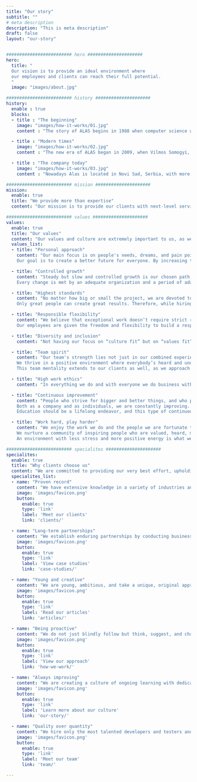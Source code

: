 ```yaml
---
title: "Our story"
subtitle: ""
# meta description
description: "This is meta description"
draft: false
layout: "our-story"


######################### hero #####################
hero:
  title: "
  Our vision is to provide an ideal environment where
  our employees and clients can reach their full potential.
  "
  image: "images/about.jpg"

######################### history #####################
history:
  enable : true
  blocks:
  - title : "The beginning"
    image: "images/how-it-works/01.jpg"
    content : "The story of ALAS begins in 1988 when computer science was just finding its footing in Serbia. Sandor Somogyi and Dragan Nedeljkovic, the advocates of the application of computer technology, have joined forces with some of the most important IT developers in Zrenjanin, and founded the company that has become the symbol of change, a synonym of modern times, and the correct way of incorporating and developing information technologies in large agricultural and manufacturing systems."

  - title : "Modern times"
    image: "images/how-it-works/02.jpg"
    content : "The new era of ALAS began in 2009, when Vilmos Somogyi, Sandor's son, took over as CEO. Together with Tibor Dudjik, they shifted the company's focus to outsourcing IT services while upholding the primary ideology of finding the best way to integrate the most recent information technologies into all industries, prioritizing quality, and fostering a welcoming workplace environment for him and his coworkers."

  - title : "The company today"
    image: "images/how-it-works/03.jpg"
    content : "Nowadays Alas is located in Novi Sad, Serbia, with more than [60 experts from different fields on board](team/). Although the company has significantly grown, it has still kept its non-corporate, people-focused approach, home-like atmosphere, and family values at its core. We have [clients from all over the world](clients/) thanks to our enthusiasm for innovation and dedication to quality. With our knowledge and experience, we successfully handle even the most demanding projects in the financial, accounting, and healthcare sectors—fields with zero tolerance for errors."

######################### mission #####################
mission:
  enable: true
  title: "We provide more than expertise"
  content: "Our mission is to provide our clients with next-level service, which includes not just deep domain expertise, but also a sense of ownership and responsibility. We cultivate a culture of loyal and committed colleagues who care and are cared for."

######################### values #####################
values:
  enable: true
  title: "Our values"
  content: "Our values and culture are extremely important to us, as we believe that only an environment that is supportive and collaborative can help us accomplish our maximum."
  values_list:
  - title: "Personal approach"
    content: "Our main focus is on people's needs, dreams, and pain points. They guide us as we try to solve their problems, offer advice, set the direction, and create the optimal work model. We build honest relationships through open communication, taking into account the unique personalities and skill sets of each employee, as well as the specifics of each project we take on.
    Our goal is to create a better future for everyone. By increasing the quality of life, in whatever ways we can, for as many people as we can, we believe that we contribute something valuable."

  - title: "Controlled growth"
    content: "Steady but slow and controlled growth is our chosen path. We are not corporate. We started as a small family company, and although we have significantly grown, our business approach still integrates family values.
    Every change is met by an adequate organization and a period of adaptation, taking care that the quality of work is not affected. We have accomplished this not only through a careful selection of clients and projects but also by employing people who share the same values as we do and are valuable assets to their teams."

  - title: "Highest standards"
    content: "No matter how big or small the project, we are devoted to giving our very best, maintaining rigorous standards, and holding ourselves accountable for the results. We take great care to fully grasp our client's needs and see the whole picture. Our team is empowered to look for ways to make life easier for our clients. Realizing the little things can sometimes make a big difference.
    Only great people can create great results. Therefore, while hiring, we look for quality rather than quantity. Not only that, but we nurture a culture of loyal teammates who have a sense of ownership and genuinely care about achieving results."

  - title: "Responsible flexibility"
    content: "We believe that exceptional work doesn’t require strict rules and that we can have a great organization with everyone on our team living on their terms. It is important to recognize that work is just a single component of a larger picture of life responsibilities, obligations, goals, and interests.
    Our employees are given the freedom and flexibility to build a responsible work-life model that reflects the needs of their unique lifestyles while still enabling them to achieve maximum productivity. This is a natural win-win-win for our company, employees, and clients."

  - title: "Diversity and inclusion"
    content: "Not having our focus on “culture fit” but on “values fit” and “culture contribution” helps us hire people who share our goals, not necessarily our viewpoints or backgrounds. By cherishing and celebrating differences and authenticity, we foster a culture of inclusiveness and belonging while staying true to our values, remaining united in the core beliefs that make Alas the company that we know and love. Our philosophy is that bringing your authentic self to work, along with all the ideas and experiences that make you unique, helps build a vibrant community that can move mountains."

  - title: "Team spirit"
    content: "Our team's strength lies not just in our combined experience and expertise but also in our ability to trust each other, no matter the circumstances. We are aware that our best work is not produced by individuals but by collaboration, dependability of each member, putting “us” before “me”, selfless knowledge sharing, everyday encouragement, and support.
    We thrive in a positive environment where everybody’s heard and understood, people are polite and assertive, and tackle challenges head-on, having fun along the way.
    This team mentality extends to our clients as well, as we approach every business relationship as a partnership and work collaboratively with each other to meet mutual goals."

  - title: "High work ethics"
    content: "In everything we do and with everyone we do business with, we act with uncompromising honesty and integrity. This specifically means transparent communication (no smoke and mirrors, just the truth), respecting deadlines and budgets, being upfront when errors occur, and taking ownership of everything we do. We deliver what is agreed upon and always make that extra effort. We have thorough documentation to back up our processes and are always available to address any concerns and provide information"

  - title: "Continuous improvement"
    content: "People who strive for bigger and better things, and who put extra effort into their individual growth are very precious to us. We are here to guide them on their road to success, empower them to reach their full potential, and shift to a growth mindset.
    Both as a company and as individuals, we are constantly improving. Although we have well-established workflows and tried-and-true methods, we are always searching for different approaches to face challenges. We value ideas over hierarchy, thus empowering our employees to be decision-makers. New ideas can promptly come to life with our flat hierarchy and short decision-making paths.
    Education should be a lifelong endeavor, and this type of continuous learning is what continues to push us forward."

  - title: "Work hard, play harder"
    content: "We enjoy the work we do and the people we are fortunate to do it with.
    We nurture a community of inspiring people who are valued, heard, motivated, and accomplished by supporting them to maintain a healthy and active lifestyle, regularly check their travel bucket lists, and dedicate time and energy to their families and hobbies.
    An environment with less stress and more positive energy is what we all strive for. Alas is about giving everybody their space and a distraction-free environment, as well as opportunities for fun, relaxation, and socializing."

######################### specialites #####################
specialites:
  enable: true
  title: "Why clients choose us"
  content: "We are committed to providing our very best effort, upholding rigorous standards, and accepting responsibility for the outcomes, regardless of how big or small the project is."
  specialites_list:
  - name: "Proven record"
    content: "We have extensive knowledge in a variety of industries and have worked with clients from all over the world for more than 17 years."
    image: 'images/favicon.png'
    button:
      enable: true
      type: 'link'
      label: 'Meet our clients'
      link: 'clients/'

  - name: "Long-term partnerships"
    content: "We establish enduring partnerships by conducting business with uncompromising honesty and integrity, open communication, and thorough documentation."
    image: 'images/favicon.png'
    button:
      enable: true
      type: 'link'
      label: 'View case studies'
      link: 'case-studies/'

  - name: "Young and creative"
    content: "We are young, ambitious, and take a unique, original approach. We constantly use the most effective tools and techniques on the market while also keeping up with the most recent IT trends."
    image: 'images/favicon.png'
    button:
      enable: true
      type: 'link'
      label: 'Read our articles'
      link: 'articles/'

  - name: "Being proactive"
    content: "We do not just blindly follow but think, suggest, and challenge clients’ requests to strengthen them and produce more value."
    image: 'images/favicon.png'
    button:
      enable: true
      type: 'link'
      label: 'View our approach'
      link: 'how-we-work/'

  - name: "Always improving"
    content: "We are creating a culture of ongoing learning with dedicated time for knowledge exchange and self-improvement."
    image: 'images/favicon.png'
    button:
      enable: true
      type: 'link'
      label: 'Learn more about our culture'
      link: 'our-story/'

  - name: "Quality over quantity"
    content: "We hire only the most talented developers and testers and we constantly work on improving their knowledge and skill set."
    image: 'images/favicon.png'
    button:
      enable: true
      type: 'link'
      label: 'Meet our team'
      link: 'team/'

---
```

